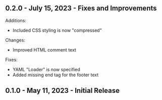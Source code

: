 ## 0.2.0 - July 15, 2023 - Fixes and Improvements

Additions:

- Included CSS styling is now "compressed"

Changes:

- Improved HTML comment text

Fixes:

- YAML "Loader" is now specified
- Added missing end tag for the footer text
 
## 0.1.0 - May 11, 2023 - Initial Release
